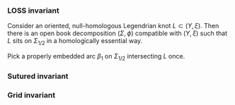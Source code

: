 ### LOSS invariant
Consider an oriented, null-homologous Legendrian knot $L \subset (Y,\xi)$. Then there is an open book decomposition  $(\Sigma,\phi)$ compatible with $(Y,\xi)$ such that $L$ sits on $\Sigma_{1/2}$ in a homologically essential way.

Pick a properly embedded arc $\beta_1$ on $\Sigma_{1/2}$ intersecting $L$ once.

### Sutured invariant

### Grid invariant

<!--stackedit_data:
eyJoaXN0b3J5IjpbLTIxMjU5MDg1MTIsNzcyODUzNTg0LDEzNj
g0MDM0MzIsLTE4ODE4MzcxMjksMTQzNjg1ODc1NCw3MzY5OTI4
NDRdfQ==
-->